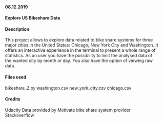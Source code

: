 #### 08.12.2019

#### Explore US Bikeshare Data

#### Description
This project allows to explore data related to bike share systems for three major cities in the United States: Chicago, New York City and Washington.
It offers an interactive experience in the terminal to present a whole range of statistics.
As an user you have the possibility to limit the analysed data of the wanted city by month or day. You also have the option of viewing raw data.

#### Files used
bikeshare_2.py
washington.csv
new_york_city.csv
chicago.csv

#### Credits
Udacity
Data provided by Motivate bike share system provider
Stackoverflow
